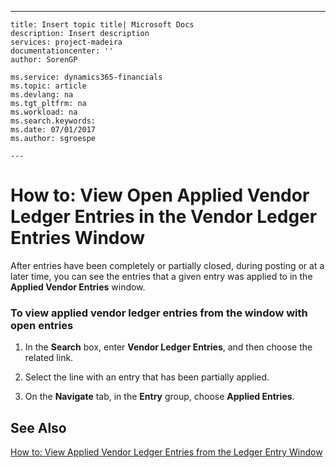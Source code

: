 ---
    title: Insert topic title| Microsoft Docs
    description: Insert description
    services: project-madeira
    documentationcenter: ''
    author: SorenGP

    ms.service: dynamics365-financials
    ms.topic: article
    ms.devlang: na
    ms.tgt_pltfrm: na
    ms.workload: na
    ms.search.keywords:
    ms.date: 07/01/2017
    ms.author: sgroespe

    ---
# How to: View Open Applied Vendor Ledger Entries in the Vendor Ledger Entries Window
After entries have been completely or partially closed, during posting or at a later time, you can see the entries that a given entry was applied to in the **Applied Vendor Entries** window.  
  
### To view applied vendor ledger entries from the window with open entries  
  
1.  In the **Search** box, enter **Vendor Ledger Entries**, and then choose the related link.  
  
2.  Select the line with an entry that has been partially applied.  
  
3.  On the **Navigate** tab, in the **Entry** group, choose **Applied Entries**.  
  
## See Also  
 [How to: View Applied Vendor Ledger Entries from the Ledger Entry Window](../FullExperience/how-to-view-applied-vendor-ledger-entries-from-the-ledger-entry-window.md)